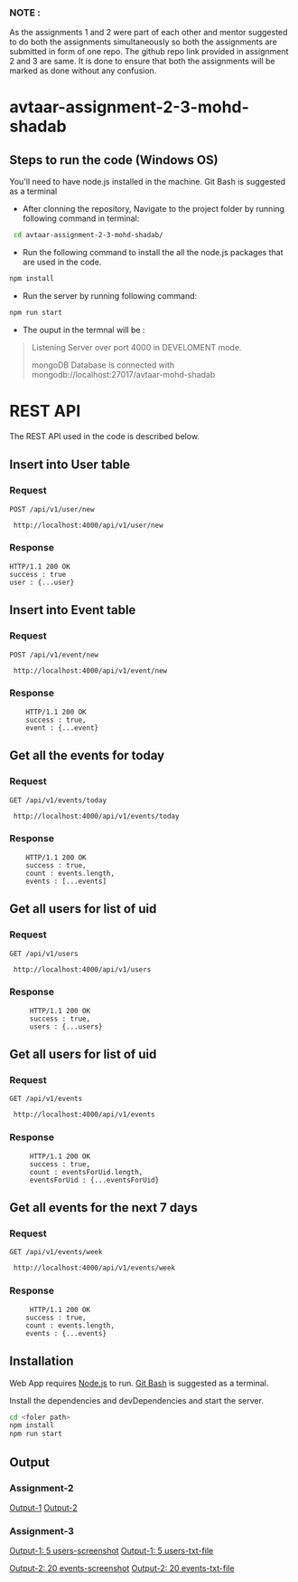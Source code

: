 ### NOTE :
As the assignments 1 and 2 were part of each other and mentor suggested to do both the assignments simultaneously so both the assignments are submitted in form of one repo. The github repo link provided in assignment 2 and 3 are same. It is done to ensure that both the assignments will be marked as done without any confusion.

# avtaar-assignment-2-3-mohd-shadab

##  Steps to run the code (Windows OS)

You'll need to have node.js installed in the machine. Git Bash is suggested as a terminal

- After clonning the repository, Navigate to the project folder by running following command in terminal:
```sh
 cd avtaar-assignment-2-3-mohd-shadab/
```

- Run the following command to install the all the node.js packages that are used in the code.
```sh
npm install
```

- Run the server by running following command:
```sh
npm run start
```

- The ouput in the termnal will be :
>Listening Server over port 4000 in DEVELOMENT mode.
>
>mongoDB Database is connected with mongodb://localhost:27017/avtaar-mohd-shadab

# REST API

The REST API used in the code is described below.

## Insert into User table

### Request

`POST /api/v1/user/new`

     http://localhost:4000/api/v1/user/new

### Response
  
    HTTP/1.1 200 OK
    success : true
    user : {...user}
    
## Insert into Event table

### Request

`POST /api/v1/event/new`

     http://localhost:4000/api/v1/event/new  

### Response
  
        HTTP/1.1 200 OK
        success : true,
        event : {...event}
  
## Get all the events for today

### Request

`GET /api/v1/events/today`

     http://localhost:4000/api/v1/events/today  

### Response
  
        HTTP/1.1 200 OK
        success : true,
        count : events.length,
        events : [...events]
        
## Get all users for list of uid

### Request

`GET /api/v1/users`

     http://localhost:4000/api/v1/users

### Response
  
         HTTP/1.1 200 OK
         success : true,
         users : {...users}
         
## Get all users for list of uid

### Request

`GET /api/v1/events`

     http://localhost:4000/api/v1/events

### Response
  
         HTTP/1.1 200 OK
         success : true,
         count : eventsForUid.length,
         eventsForUid : {...eventsForUid}      
         
## Get all events for the next 7 days

### Request

`GET /api/v1/events/week`

     http://localhost:4000/api/v1/events/week
     
### Response
  
         HTTP/1.1 200 OK
        success : true,
        count : events.length,
        events : {...events}    


## Installation

Web App requires [Node.js](https://nodejs.org/) to run.
[Git Bash](https://git-scm.com/) is suggested as a terminal.

Install the dependencies and devDependencies and start the server.

```sh
cd <foler path>
npm install
npm run start
```

## Output
### Assignment-2
[Output-1](https://res.cloudinary.com/shaad82663/image/upload/v1637232316/Avtaar-Internship-Assisnments/Q-1_azz5ng.png)
[Output-2](https://res.cloudinary.com/shaad82663/image/upload/v1637232316/Avtaar-Internship-Assisnments/Q-2_jujqdh.png)

### Assignment-3
[Output-1: 5 users-screenshot](https://res.cloudinary.com/shaad82663/image/upload/v1637232766/Avtaar-Internship-Assisnments/Screenshot_223_syyhwa.png)
[Output-1: 5 users-txt-file](https://res.cloudinary.com/shaad82663/raw/upload/v1637232980/Avtaar-Internship-Assisnments/o-1_gx7ifq.txt)

[Output-2: 20 events-screenshot](https://res.cloudinary.com/shaad82663/image/upload/v1637232546/Avtaar-Internship-Assisnments/Screenshot_222_yb2ues.png)
[Output-2: 20 events-txt-file](https://res.cloudinary.com/shaad82663/raw/upload/v1637232980/Avtaar-Internship-Assisnments/o-2_ke6qiz.txt)



